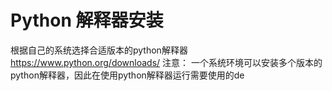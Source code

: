 # Python 解释器安装
根据自己的系统选择合适版本的python解释器 https://www.python.org/downloads/
注意： 一个系统环境可以安装多个版本的python解释器，因此在使用python解释器运行需要使用的de

<!--stackedit_data:
eyJoaXN0b3J5IjpbLTEwODQyOTE1OTUsMTIzNzk0Mjc1OSwxMj
QzNjYxNjM4XX0=
-->